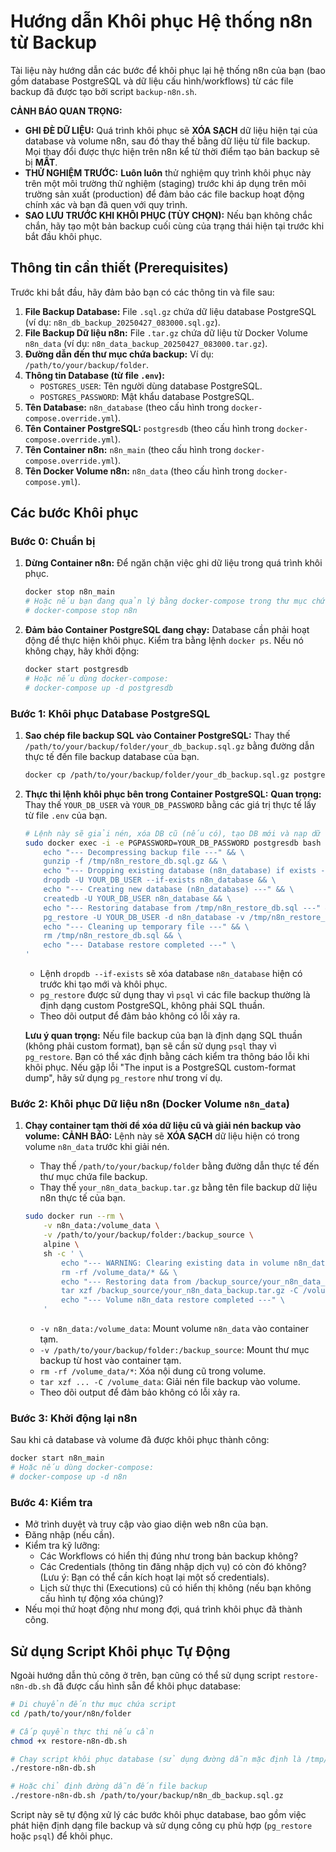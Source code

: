 # Hướng dẫn Khôi phục Hệ thống n8n từ Backup

Tài liệu này hướng dẫn các bước để khôi phục lại hệ thống n8n của bạn (bao gồm database PostgreSQL và dữ liệu cấu hình/workflows) từ các file backup đã được tạo bởi script `backup-n8n.sh`.

**CẢNH BÁO QUAN TRỌNG:**
* **GHI ĐÈ DỮ LIỆU:** Quá trình khôi phục sẽ **XÓA SẠCH** dữ liệu hiện tại của database và volume n8n, sau đó thay thế bằng dữ liệu từ file backup. Mọi thay đổi được thực hiện trên n8n kể từ thời điểm tạo bản backup sẽ bị **MẤT**.
* **THỬ NGHIỆM TRƯỚC:** **Luôn luôn** thử nghiệm quy trình khôi phục này trên một môi trường thử nghiệm (staging) trước khi áp dụng trên môi trường sản xuất (production) để đảm bảo các file backup hoạt động chính xác và bạn đã quen với quy trình.
* **SAO LƯU TRƯỚC KHI KHÔI PHỤC (TÙY CHỌN):** Nếu bạn không chắc chắn, hãy tạo một bản backup cuối cùng của trạng thái hiện tại trước khi bắt đầu khôi phục.

## Thông tin cần thiết (Prerequisites)

Trước khi bắt đầu, hãy đảm bảo bạn có các thông tin và file sau:

1.  **File Backup Database:** File `.sql.gz` chứa dữ liệu database PostgreSQL (ví dụ: `n8n_db_backup_20250427_083000.sql.gz`).
2.  **File Backup Dữ liệu n8n:** File `.tar.gz` chứa dữ liệu từ Docker Volume `n8n_data` (ví dụ: `n8n_data_backup_20250427_083000.tar.gz`).
3.  **Đường dẫn đến thư mục chứa backup:** Ví dụ: `/path/to/your/backup/folder`.
4.  **Thông tin Database (từ file `.env`):**
    * `POSTGRES_USER`: Tên người dùng database PostgreSQL.
    * `POSTGRES_PASSWORD`: Mật khẩu database PostgreSQL.
5.  **Tên Database:** `n8n_database` (theo cấu hình trong `docker-compose.override.yml`).
6.  **Tên Container PostgreSQL:** `postgresdb` (theo cấu hình trong `docker-compose.override.yml`).
7.  **Tên Container n8n:** `n8n_main` (theo cấu hình trong `docker-compose.override.yml`).
8.  **Tên Docker Volume n8n:** `n8n_data` (theo cấu hình trong `docker-compose.yml`).

## Các bước Khôi phục

### Bước 0: Chuẩn bị

1.  **Dừng Container n8n:** Để ngăn chặn việc ghi dữ liệu trong quá trình khôi phục.
    ```bash
    docker stop n8n_main
    # Hoặc nếu bạn đang quản lý bằng docker-compose trong thư mục chứa file compose:
    # docker-compose stop n8n
    ```
2.  **Đảm bảo Container PostgreSQL đang chạy:** Database cần phải hoạt động để thực hiện khôi phục. Kiểm tra bằng lệnh `docker ps`. Nếu nó không chạy, hãy khởi động:
    ```bash
    docker start postgresdb
    # Hoặc nếu dùng docker-compose:
    # docker-compose up -d postgresdb
    ```

### Bước 1: Khôi phục Database PostgreSQL

1.  **Sao chép file backup SQL vào Container PostgreSQL:**
    Thay thế `/path/to/your/backup/folder/your_db_backup.sql.gz` bằng đường dẫn thực tế đến file backup database của bạn.
    ```bash
    docker cp /path/to/your/backup/folder/your_db_backup.sql.gz postgresdb:/tmp/n8n_restore_db.sql.gz
    ```

2.  **Thực thi lệnh khôi phục bên trong Container PostgreSQL:**
    **Quan trọng:** Thay thế `YOUR_DB_USER` và `YOUR_DB_PASSWORD` bằng các giá trị thực tế lấy từ file `.env` của bạn.
    ```bash
    # Lệnh này sẽ giải nén, xóa DB cũ (nếu có), tạo DB mới và nạp dữ liệu
    sudo docker exec -i -e PGPASSWORD=YOUR_DB_PASSWORD postgresdb bash -c ' \
        echo "--- Decompressing backup file ---" && \
        gunzip -f /tmp/n8n_restore_db.sql.gz && \
        echo "--- Dropping existing database (n8n_database) if exists ---" && \
        dropdb -U YOUR_DB_USER --if-exists n8n_database && \
        echo "--- Creating new database (n8n_database) ---" && \
        createdb -U YOUR_DB_USER n8n_database && \
        echo "--- Restoring database from /tmp/n8n_restore_db.sql ---" && \
        pg_restore -U YOUR_DB_USER -d n8n_database -v /tmp/n8n_restore_db.sql && \
        echo "--- Cleaning up temporary file ---" && \
        rm /tmp/n8n_restore_db.sql && \
        echo "--- Database restore completed ---" \
    '
    ```
    * Lệnh `dropdb --if-exists` sẽ xóa database `n8n_database` hiện có trước khi tạo mới và khôi phục.
    * `pg_restore` được sử dụng thay vì `psql` vì các file backup thường là định dạng custom PostgreSQL, không phải SQL thuần.
    * Theo dõi output để đảm bảo không có lỗi xảy ra.

    **Lưu ý quan trọng:** Nếu file backup của bạn là định dạng SQL thuần (không phải custom format), bạn sẽ cần sử dụng `psql` thay vì `pg_restore`. Bạn có thể xác định bằng cách kiểm tra thông báo lỗi khi khôi phục. Nếu gặp lỗi "The input is a PostgreSQL custom-format dump", hãy sử dụng `pg_restore` như trong ví dụ.

### Bước 2: Khôi phục Dữ liệu n8n (Docker Volume `n8n_data`)

1.  **Chạy container tạm thời để xóa dữ liệu cũ và giải nén backup vào volume:**
    **CẢNH BÁO:** Lệnh này sẽ **XÓA SẠCH** dữ liệu hiện có trong volume `n8n_data` trước khi giải nén.
    * Thay thế `/path/to/your/backup/folder` bằng đường dẫn thực tế đến thư mục chứa file backup.
    * Thay thế `your_n8n_data_backup.tar.gz` bằng tên file backup dữ liệu n8n thực tế của bạn.

    ```bash
    sudo docker run --rm \
        -v n8n_data:/volume_data \
        -v /path/to/your/backup/folder:/backup_source \
        alpine \
        sh -c ' \
            echo "--- WARNING: Clearing existing data in volume n8n_data ---" && \
            rm -rf /volume_data/* && \
            echo "--- Restoring data from /backup_source/your_n8n_data_backup.tar.gz ---" && \
            tar xzf /backup_source/your_n8n_data_backup.tar.gz -C /volume_data && \
            echo "--- Volume n8n_data restore completed ---" \
        '
    ```
    * `-v n8n_data:/volume_data`: Mount volume `n8n_data` vào container tạm.
    * `-v /path/to/your/backup/folder:/backup_source`: Mount thư mục backup từ host vào container tạm.
    * `rm -rf /volume_data/*`: Xóa nội dung cũ trong volume.
    * `tar xzf ... -C /volume_data`: Giải nén file backup vào volume.
    * Theo dõi output để đảm bảo không có lỗi xảy ra.

### Bước 3: Khởi động lại n8n

Sau khi cả database và volume đã được khôi phục thành công:

```bash
docker start n8n_main
# Hoặc nếu dùng docker-compose:
# docker-compose up -d n8n
```
### Bước 4: Kiểm tra
* Mở trình duyệt và truy cập vào giao diện web n8n của bạn.
* Đăng nhập (nếu cần).
* Kiểm tra kỹ lưỡng:
    * Các Workflows có hiển thị đúng như trong bản backup không?
    * Các Credentials (thông tin đăng nhập dịch vụ) có còn đó không? (Lưu ý: Bạn có thể cần kích hoạt lại một số credentials).
    * Lịch sử thực thi (Executions) cũ có hiển thị không (nếu bạn không cấu hình tự động xóa chúng)?
* Nếu mọi thứ hoạt động như mong đợi, quá trình khôi phục đã thành công.

## Sử dụng Script Khôi phục Tự Động

Ngoài hướng dẫn thủ công ở trên, bạn cũng có thể sử dụng script `restore-n8n-db.sh` đã được cấu hình sẵn để khôi phục database:

```bash
# Di chuyển đến thư mục chứa script
cd /path/to/your/n8n/folder

# Cấp quyền thực thi nếu cần
chmod +x restore-n8n-db.sh

# Chạy script khôi phục database (sử dụng đường dẫn mặc định là /tmp/n8n_restore_db.sql.gz)
./restore-n8n-db.sh

# Hoặc chỉ định đường dẫn đến file backup
./restore-n8n-db.sh /path/to/your/backup/n8n_db_backup.sql.gz
```

Script này sẽ tự động xử lý các bước khôi phục database, bao gồm việc phát hiện định dạng file backup và sử dụng công cụ phù hợp (`pg_restore` hoặc `psql`) để khôi phục.